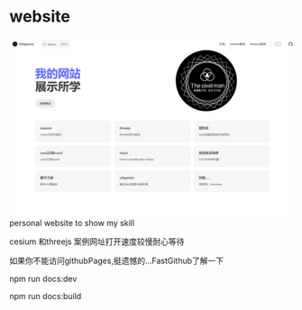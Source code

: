 # website
![案例](./docs/public/vitepress.png)
personal website to show my skill

cesium 和threejs  案例网址打开速度较慢耐心等待


如果你不能访问githubPages,挺遗憾的...FastGithub了解一下


npm run docs:dev 

npm run docs:build